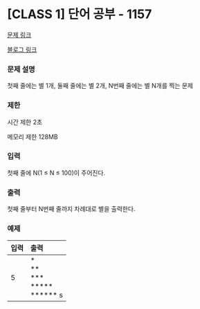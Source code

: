 # [CLASS 1] 단어 공부 - 1157

[문제 링크](https://www.acmicpc.net/problem/2438) 

[블로그 링크](https://heui-yong.github.io/백준/post-백준-2438/)

### 문제 설명

<p>첫째 줄에는 별 1개, 둘째 줄에는 별 2개, N번째 줄에는 별 N개를 찍는 문제</p>

### 제한

 <p>시간 제한 2초</p>
 <p>메모리 제한 128MB</p>

### 입력 

 <p>첫째 줄에 N(1 ≤ N ≤ 100)이 주어진다.</p>

### 출력 

 <p>첫째 줄부터 N번째 줄까지 차례대로 별을 출력한다.</p>

### 예제 
| 입력  | 출력    |
|:-----|:-------|
| 5    | * </br> ** </br> *** </br> ***** </br> ******  s|